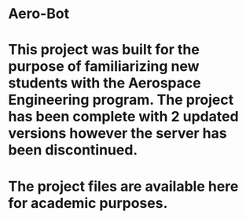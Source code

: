 # Aero-Bot
#
# This project was built for the purpose of familiarizing new students with the Aerospace Engineering program. The project has been complete with 2 updated versions however the server has been discontinued. 
#
# The project files are available here for academic purposes.
